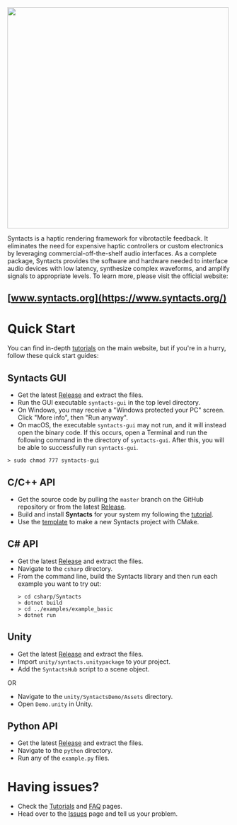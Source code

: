 <img src="https://raw.githubusercontent.com/mahilab/Syntacts/master/logo/logo_text.png" width="500">

Syntacts is a haptic rendering framework for vibrotactile feedback. It eliminates the need for expensive haptic controllers or custom electronics by leveraging commercial-off-the-shelf audio interfaces. As a complete package, Syntacts provides the software and hardware needed to interface audio devices with low latency, synthesize complex waveforms, and amplify signals to appropriate levels. To learn more, please visit the official website:

## [www.syntacts.org](https://www.syntacts.org/)

# Quick Start

You can find in-depth [tutorials](https://www.syntacts.org/tutorials/) on the main website, but if you're in a hurry, follow these quick start guides:

## Syntacts GUI
- Get the latest [Release](https://github.com/mahilab/Syntacts/releases) and extract the files.
- Run the GUI executable `syntacts-gui` in the top level directory. 
- On Windows, you may receive a "Windows protected your PC" screen. Click "More info", then "Run anyway".
- On macOS, the executable `syntacts-gui` may not run, and it will instead open the binary code. If this occurs, open a Terminal and run the following command in the directory of `syntacts-gui`. After this, you will be able to successfully run `syntacts-gui`.

```shell
> sudo chmod 777 syntacts-gui
```

## C/C++ API
- Get the source code by pulling the `master` branch on the GitHub repository or from the latest [Release](https://github.com/mahilab/Syntacts/releases). 
- Build and install **Syntacts** for your system my following the [tutorial](https://www.syntacts.org/tutorials/).
- Use the [template](https://github.com/mahilab/Syntacts/tree/master/template) to make a new Syntacts project with CMake.

## C# API
- Get the latest [Release](https://github.com/mahilab/Syntacts/releases) and extract the files.
- Navigate to the `csharp` directory.
- From the command line, build the Syntacts library and then run each example you want to try out:
  ```shell
  > cd csharp/Syntacts
  > dotnet build
  > cd ../examples/example_basic
  > dotnet run
  ```
    
## Unity 
- Get the latest [Release](https://github.com/mahilab/Syntacts/releases) and extract the files.
- Import `unity/syntacts.unitypackage` to your project.
- Add the `SyntactsHub` script to a scene object.

OR

- Navigate to the `unity/SyntactsDemo/Assets` directory.
- Open `Demo.unity` in Unity.

## Python API
- Get the latest [Release](https://github.com/mahilab/Syntacts/releases) and extract the files.
- Navigate to the `python` directory.
- Run any of the `example.py` files.

# Having issues?
- Check the [Tutorials](https://www.syntacts.org/tutorials/) and [FAQ](https://www.syntacts.org/faq/) pages.
- Head over to the [Issues](https://github.com/mahilab/Syntacts/issues) page and tell us your problem.
